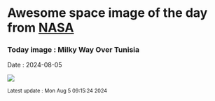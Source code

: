 
# Awesome space image of the day from [NASA](https://api.nasa.gov/)

### Today image : Milky Way Over Tunisia
Date : 2024-08-05

![](https://apod.nasa.gov/apod/image/2408/LarsMilkyWay_Larnaout_960.jpg)

<small>Latest update : Mon Aug  5 09:15:24 2024</small>
        